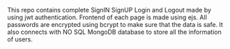 This repo contains complete SignIN SignUP Login and Logout made by using jwt authentication.
Frontend of each page is made using ejs. All passwords are encrypted using bcrypt to make sure that the data is safe.
It also connects with NO SQL MongoDB database to store all the information of users.
